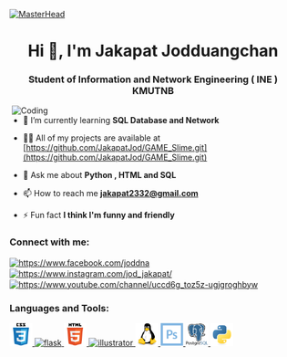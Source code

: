[![MasterHead ](https://i2.wp.com/wallpaperaccess.com/full/2471317.gif)](https://rishavchanda.io)

<h1 align="center">Hi 👋, I'm Jakapat Jodduangchan</h1>
<h3 align="center">Student of Information and Network Engineering ( INE ) KMUTNB</h3>

<img align="right" alt="Coding" width="500" src="https://i.pinimg.com/originals/1a/f6/89/1af689d42bdb7686df444f22925f9e89.gif">

- 🌱 I’m currently learning **SQL Database and Network**

- 👨‍💻 All of my projects are available at [https://github.com/JakapatJod/GAME_Slime.git](https://github.com/JakapatJod/GAME_Slime.git)

- 💬 Ask me about **Python , HTML and SQL**

- 📫 How to reach me **jakapat2332@gmail.com**

- ⚡ Fun fact **I think I'm funny and friendly**

<h3 align="left">Connect with me:</h3>
<p align="left">
<a href="https://fb.com/https://www.facebook.com/joddna" target="blank"><img align="center" src="https://raw.githubusercontent.com/rahuldkjain/github-profile-readme-generator/master/src/images/icons/Social/facebook.svg" alt="https://www.facebook.com/joddna" height="30" width="40" /></a>
<a href="https://instagram.com/https://www.instagram.com/jod_jakapat/" target="blank"><img align="center" src="https://raw.githubusercontent.com/rahuldkjain/github-profile-readme-generator/master/src/images/icons/Social/instagram.svg" alt="https://www.instagram.com/jod_jakapat/" height="30" width="40" /></a>
<a href="https://www.youtube.com/c/https://www.youtube.com/channel/uccd6g_toz5z-ugjgroghbyw" target="blank"><img align="center" src="https://raw.githubusercontent.com/rahuldkjain/github-profile-readme-generator/master/src/images/icons/Social/youtube.svg" alt="https://www.youtube.com/channel/uccd6g_toz5z-ugjgroghbyw" height="30" width="40" /></a>
</p>

<h3 align="left">Languages and Tools:</h3>
<p align="left"> <a href="https://www.w3schools.com/css/" target="_blank" rel="noreferrer"> <img src="https://raw.githubusercontent.com/devicons/devicon/master/icons/css3/css3-original-wordmark.svg" alt="css3" width="40" height="40"/> </a> <a href="https://flask.palletsprojects.com/" target="_blank" rel="noreferrer"> <img src="https://www.vectorlogo.zone/logos/pocoo_flask/pocoo_flask-icon.svg" alt="flask" width="40" height="40"/> </a> <a href="https://www.w3.org/html/" target="_blank" rel="noreferrer"> <img src="https://raw.githubusercontent.com/devicons/devicon/master/icons/html5/html5-original-wordmark.svg" alt="html5" width="40" height="40"/> </a> <a href="https://www.adobe.com/in/products/illustrator.html" target="_blank" rel="noreferrer"> <img src="https://www.vectorlogo.zone/logos/adobe_illustrator/adobe_illustrator-icon.svg" alt="illustrator" width="40" height="40"/> </a> <a href="https://www.linux.org/" target="_blank" rel="noreferrer"> <img src="https://raw.githubusercontent.com/devicons/devicon/master/icons/linux/linux-original.svg" alt="linux" width="40" height="40"/> </a> <a href="https://www.photoshop.com/en" target="_blank" rel="noreferrer"> <img src="https://raw.githubusercontent.com/devicons/devicon/master/icons/photoshop/photoshop-line.svg" alt="photoshop" width="40" height="40"/> </a> <a href="https://www.postgresql.org" target="_blank" rel="noreferrer"> <img src="https://raw.githubusercontent.com/devicons/devicon/master/icons/postgresql/postgresql-original-wordmark.svg" alt="postgresql" width="40" height="40"/> </a> <a href="https://www.python.org" target="_blank" rel="noreferrer"> <img src="https://raw.githubusercontent.com/devicons/devicon/master/icons/python/python-original.svg" alt="python" width="40" height="40"/> </a> </p>
